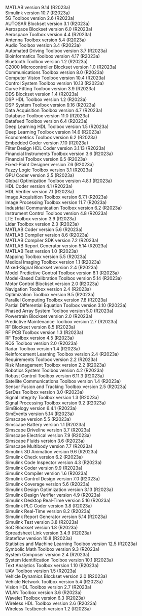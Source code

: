 MATLAB                                                version 9.14             (R2023a)\
Simulink                                              version 10.7             (R2023a)\
5G Toolbox                                            version 2.6              (R2023a)\
AUTOSAR Blockset                                      version 3.1              (R2023a)\
Aerospace Blockset                                    version 6.0              (R2023a)\
Aerospace Toolbox                                     version 4.4              (R2023a)\
Antenna Toolbox                                       version 5.4              (R2023a)\
Audio Toolbox                                         version 3.4              (R2023a)\
Automated Driving Toolbox                             version 3.7              (R2023a)\
Bioinformatics Toolbox                                version 4.17             (R2023a)\
Bluetooth Toolbox                                     version 1.2              (R2023a)\
C2000 Microcontroller Blockset                        version 1.0              (R2023a)\
Communications Toolbox                                version 8.0              (R2023a)\
Computer Vision Toolbox                               version 10.4             (R2023a)\
Control System Toolbox                                version 10.13            (R2023a)\
Curve Fitting Toolbox                                 version 3.9              (R2023a)\
DDS Blockset                                          version 1.4              (R2023a)\
DSP HDL Toolbox                                       version 1.2              (R2023a)\
DSP System Toolbox                                    version 9.16             (R2023a)\
Data Acquisition Toolbox                              version 4.7              (R2023a)\
Database Toolbox                                      version 11.0             (R2023a)\
Datafeed Toolbox                                      version 6.4              (R2023a)\
Deep Learning HDL Toolbox                             version 1.5              (R2023a)\
Deep Learning Toolbox                                 version 14.6             (R2023a)\
Econometrics Toolbox                                  version 6.2              (R2023a)\
Embedded Coder                                        version 7.10             (R2023a)\
Filter Design HDL Coder                               version 3.1.13           (R2023a)\
Financial Instruments Toolbox                         version 3.6              (R2023a)\
Financial Toolbox                                     version 6.5              (R2023a)\
Fixed-Point Designer                                  version 7.6              (R2023a)\
Fuzzy Logic Toolbox                                   version 3.1              (R2023a)\
GPU Coder                                             version 2.5              (R2023a)\
Global Optimization Toolbox                           version 4.8.1            (R2023a)\
HDL Coder                                             version 4.1              (R2023a)\
HDL Verifier                                          version 7.1              (R2023a)\
Image Acquisition Toolbox                             version 6.7.1            (R2023a)\
Image Processing Toolbox                              version 11.7             (R2023a)\
Industrial Communication Toolbox                      version 6.2              (R2023a)\
Instrument Control Toolbox                            version 4.8              (R2023a)\
LTE Toolbox                                           version 3.9              (R2023a)\
Lidar Toolbox                                         version 2.3              (R2023a)\
MATLAB Coder                                          version 5.6              (R2023a)\
MATLAB Compiler                                       version 8.6              (R2023a)\
MATLAB Compiler SDK                                   version 7.2              (R2023a)\
MATLAB Report Generator                               version 5.14             (R2023a)\
MATLAB Test                                           version 1.0              (R2023a)\
Mapping Toolbox                                       version 5.5              (R2023a)\
Medical Imaging Toolbox                               version 1.1              (R2023a)\
Mixed-Signal Blockset                                 version 2.4              (R2023a)\
Model Predictive Control Toolbox                      version 8.1              (R2023a)\
Model-Based Calibration Toolbox                       version 5.14             (R2023a)\
Motor Control Blockset                                version 2.0              (R2023a)\
Navigation Toolbox                                    version 2.4              (R2023a)\
Optimization Toolbox                                  version 9.5              (R2023a)\
Parallel Computing Toolbox                            version 7.8              (R2023a)\
Partial Differential Equation Toolbox                 version 3.10             (R2023a)\
Phased Array System Toolbox                           version 5.0              (R2023a)\
Powertrain Blockset                                   version 2.0              (R2023a)\
Predictive Maintenance Toolbox                        version 2.7              (R2023a)\
RF Blockset                                           version 8.5              (R2023a)\
RF PCB Toolbox                                        version 1.3              (R2023a)\
RF Toolbox                                            version 4.5              (R2023a)\
ROS Toolbox                                           version 2.0              (R2023a)\
Radar Toolbox                                         version 1.4              (R2023a)\
Reinforcement Learning Toolbox                        version 2.4              (R2023a)\
Requirements Toolbox                                  version 2.2              (R2023a)\
Risk Management Toolbox                               version 2.2              (R2023a)\
Robotics System Toolbox                               version 4.2              (R2023a)\
Robust Control Toolbox                                version 6.11.3           (R2023a)\
Satellite Communications Toolbox                      version 1.4              (R2023a)\
Sensor Fusion and Tracking Toolbox                    version 2.5              (R2023a)\
SerDes Toolbox                                        version 3.0              (R2023a)\
Signal Integrity Toolbox                              version 1.3              (R2023a)\
Signal Processing Toolbox                             version 9.2              (R2023a)\
SimBiology                                            version 6.4.1            (R2023a)\
SimEvents                                             version 5.14             (R2023a)\
Simscape                                              version 5.5              (R2023a)\
Simscape Battery                                      version 1.1              (R2023a)\
Simscape Driveline                                    version 3.7              (R2023a)\
Simscape Electrical                                   version 7.9              (R2023a)\
Simscape Fluids                                       version 3.6              (R2023a)\
Simscape Multibody                                    version 7.7              (R2023a)\
Simulink 3D Animation                                 version 9.6              (R2023a)\
Simulink Check                                        version 6.2              (R2023a)\
Simulink Code Inspector                               version 4.3              (R2023a)\
Simulink Coder                                        version 9.9              (R2023a)\
Simulink Compiler                                     version 1.6              (R2023a)\
Simulink Control Design                               version 7.0              (R2023a)\
Simulink Coverage                                     version 5.6              (R2023a)\
Simulink Design Optimization                          version 3.13             (R2023a)\
Simulink Design Verifier                              version 4.9              (R2023a)\
Simulink Desktop Real-Time                            version 5.16             (R2023a)\
Simulink PLC Coder                                    version 3.8              (R2023a)\
Simulink Real-Time                                    version 8.2              (R2023a)\
Simulink Report Generator                             version 5.14             (R2023a)\
Simulink Test                                         version 3.8              (R2023a)\
SoC Blockset                                          version 1.8              (R2023a)\
Spreadsheet Link                                      version 3.4.9            (R2023a)\
Stateflow                                             version 10.8             (R2023a)\
Statistics and Machine Learning Toolbox               version 12.5             (R2023a)\
Symbolic Math Toolbox                                 version 9.3              (R2023a)\
System Composer                                       version 2.4              (R2023a)\
System Identification Toolbox                         version 10.1             (R2023a)\
Text Analytics Toolbox                                version 1.10             (R2023a)\
UAV Toolbox                                           version 1.5              (R2023a)\
Vehicle Dynamics Blockset                             version 2.0              (R2023a)\
Vehicle Network Toolbox                               version 5.4              (R2023a)\
Vision HDL Toolbox                                    version 2.7              (R2023a)\
WLAN Toolbox                                          version 3.6              (R2023a)\
Wavelet Toolbox                                       version 6.3              (R2023a)\
Wireless HDL Toolbox                                  version 2.6              (R2023a)\
Wireless Testbench                                    version 1.2              (R2023a)